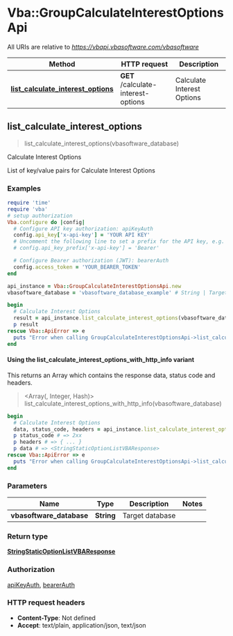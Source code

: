 # Vba::GroupCalculateInterestOptionsApi

All URIs are relative to *https://vbapi.vbasoftware.com/vbasoftware*

| Method | HTTP request | Description |
| ------ | ------------ | ----------- |
| [**list_calculate_interest_options**](GroupCalculateInterestOptionsApi.md#list_calculate_interest_options) | **GET** /calculate-interest-options | Calculate Interest Options |


## list_calculate_interest_options

> <StringStaticOptionListVBAResponse> list_calculate_interest_options(vbasoftware_database)

Calculate Interest Options

List of key/value pairs for Calculate Interest Options

### Examples

```ruby
require 'time'
require 'vba'
# setup authorization
Vba.configure do |config|
  # Configure API key authorization: apiKeyAuth
  config.api_key['x-api-key'] = 'YOUR API KEY'
  # Uncomment the following line to set a prefix for the API key, e.g. 'Bearer' (defaults to nil)
  # config.api_key_prefix['x-api-key'] = 'Bearer'

  # Configure Bearer authorization (JWT): bearerAuth
  config.access_token = 'YOUR_BEARER_TOKEN'
end

api_instance = Vba::GroupCalculateInterestOptionsApi.new
vbasoftware_database = 'vbasoftware_database_example' # String | Target database

begin
  # Calculate Interest Options
  result = api_instance.list_calculate_interest_options(vbasoftware_database)
  p result
rescue Vba::ApiError => e
  puts "Error when calling GroupCalculateInterestOptionsApi->list_calculate_interest_options: #{e}"
end
```

#### Using the list_calculate_interest_options_with_http_info variant

This returns an Array which contains the response data, status code and headers.

> <Array(<StringStaticOptionListVBAResponse>, Integer, Hash)> list_calculate_interest_options_with_http_info(vbasoftware_database)

```ruby
begin
  # Calculate Interest Options
  data, status_code, headers = api_instance.list_calculate_interest_options_with_http_info(vbasoftware_database)
  p status_code # => 2xx
  p headers # => { ... }
  p data # => <StringStaticOptionListVBAResponse>
rescue Vba::ApiError => e
  puts "Error when calling GroupCalculateInterestOptionsApi->list_calculate_interest_options_with_http_info: #{e}"
end
```

### Parameters

| Name | Type | Description | Notes |
| ---- | ---- | ----------- | ----- |
| **vbasoftware_database** | **String** | Target database |  |

### Return type

[**StringStaticOptionListVBAResponse**](StringStaticOptionListVBAResponse.md)

### Authorization

[apiKeyAuth](../README.md#apiKeyAuth), [bearerAuth](../README.md#bearerAuth)

### HTTP request headers

- **Content-Type**: Not defined
- **Accept**: text/plain, application/json, text/json

